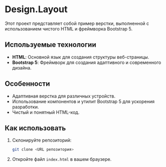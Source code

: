 # Design.Layout

Этот проект представляет собой пример верстки, выполненной с использованием чистого HTML и фреймворка Bootstrap 5.

## Используемые технологии

- **HTML**: Основной язык для создания структуры веб-страницы.
- **Bootstrap 5**: Фреймворк для создания адаптивного и современного дизайна.

## Особенности

- Адаптивная верстка для различных устройств.
- Использование компонентов и утилит Bootstrap 5 для ускорения разработки.
- Чистый и понятный HTML-код.

## Как использовать

1. Склонируйте репозиторий:
   ```bash
   git clone <URL репозитория>
   ```
2. Откройте файл `index.html` в вашем браузере.

